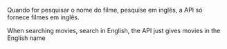 Quando for pesquisar o nome do filme, pesquise em inglês, a API só fornece filmes em inglês.

When searching movies, search in English, the API just gives movies in the English name
